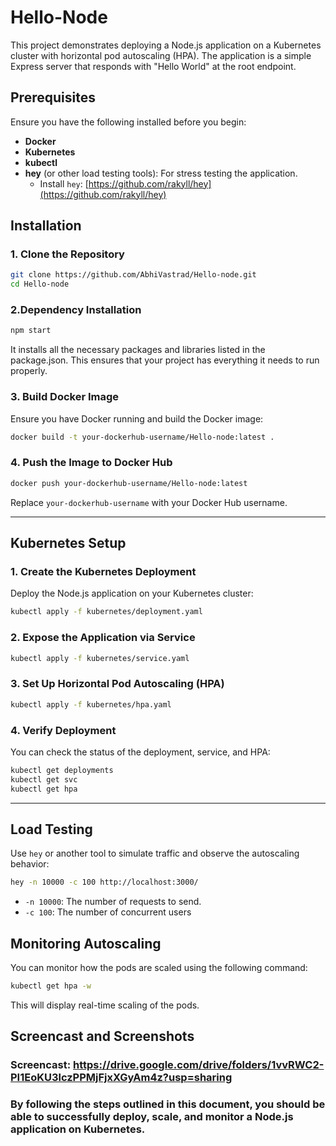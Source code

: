 # Hello-Node
This project demonstrates deploying a Node.js application on a Kubernetes cluster with horizontal pod autoscaling (HPA). The application is a simple Express server that responds with "Hello World" at the root endpoint.

## Prerequisites

Ensure you have the following installed before you begin:

- **Docker**
- **Kubernetes**
- **kubectl**
- **hey** (or other load testing tools): For stress testing the application.
  - Install `hey`: [https://github.com/rakyll/hey](https://github.com/rakyll/hey)

## Installation

### 1. Clone the Repository

```bash
git clone https://github.com/AbhiVastrad/Hello-node.git
cd Hello-node
```

### 2.Dependency Installation

```bash
npm start
```

It installs all the necessary packages and libraries listed in the package.json. This ensures that your project has everything it needs to run properly.

### 3. Build Docker Image

Ensure you have Docker running and build the Docker image:

```bash
docker build -t your-dockerhub-username/Hello-node:latest .
```

### 4. Push the Image to Docker Hub

```bash
docker push your-dockerhub-username/Hello-node:latest
```

Replace `your-dockerhub-username` with your Docker Hub username.

---

## Kubernetes Setup

### 1. Create the Kubernetes Deployment

Deploy the Node.js application on your Kubernetes cluster:

```bash
kubectl apply -f kubernetes/deployment.yaml
```

### 2. Expose the Application via Service

```bash
kubectl apply -f kubernetes/service.yaml
```

### 3. Set Up Horizontal Pod Autoscaling (HPA)

```bash
kubectl apply -f kubernetes/hpa.yaml
```

### 4. Verify Deployment

You can check the status of the deployment, service, and HPA:

```bash
kubectl get deployments
kubectl get svc
kubectl get hpa
```

---

## Load Testing

Use `hey` or another tool to simulate traffic and observe the autoscaling behavior:

```bash
hey -n 10000 -c 100 http://localhost:3000/
```

- `-n 10000`: The number of requests to send.
- `-c 100`: The number of concurrent users

## Monitoring Autoscaling

You can monitor how the pods are scaled using the following command:

```bash
kubectl get hpa -w
```

This will display real-time scaling of the pods.

## Screencast and Screenshots

### Screencast: https://drive.google.com/drive/folders/1vvRWC2-PI1EoKU3lczPPMjFjxXGyAm4z?usp=sharing



### By following the steps outlined in this document, you should be able to successfully deploy, scale, and monitor a Node.js application on Kubernetes.
